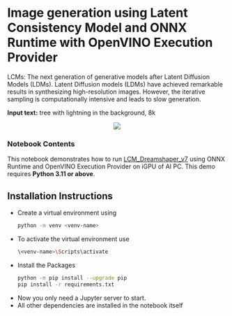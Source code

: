 # Image generation using Latent Consistency Model and ONNX Runtime with OpenVINO Execution Provider 

LCMs: The next generation of generative models after Latent Diffusion Models (LDMs). 
Latent Diffusion models (LDMs) have achieved remarkable results in synthesizing high-resolution images. However, the iterative sampling is computationally intensive and leads to slow generation.

**Input text:** tree with lightning in the background, 8k

<p align="center">
    <img src="https://github.com/openvinotoolkit/openvino_notebooks/assets/105707993/73cb12e3-152d-463a-bb06-5ea0ddedc6d6"/>
</p>

### Notebook Contents

This notebook demonstrates how to  run [LCM_Dreamshaper_v7](https://huggingface.co/SimianLuo/LCM_Dreamshaper_v7) using ONNX Runtime and OpenVINO Execution Provider on iGPU of AI PC. This demo requires **Python 3.11 or above**.

## Installation Instructions
- Create a virtual environment using 
  ```sh  
  python -m venv <venv-name>
  ```
- To activate the virtual environment use
  ```sh
  \<venv-name>\Scripts\activate
  ```
- Install the Packages
  ```sh
  python -m pip install --upgrade pip 
  pip install -r requirements.txt
  ```
- Now you only need a Jupyter server to start.
- All other dependencies are installed in the notebook itself
